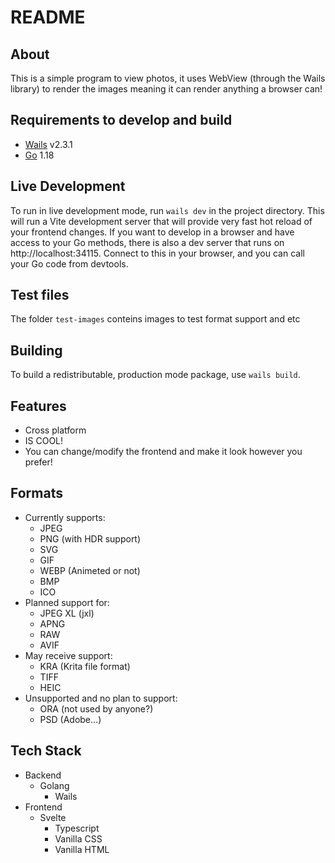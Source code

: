 # README

## About

This is a simple program to view photos, it uses WebView (through the Wails library) to render the images meaning it can render anything a browser can!
## Requirements to develop and build
- [Wails](https://github.com/wailsapp/wails) v2.3.1
- [Go](https://go.dev/) 1.18
## Live Development

To run in live development mode, run `wails dev` in the project directory. This will run a Vite development
server that will provide very fast hot reload of your frontend changes. If you want to develop in a browser
and have access to your Go methods, there is also a dev server that runs on http://localhost:34115. Connect
to this in your browser, and you can call your Go code from devtools.

## Test files
The folder `test-images` conteins images to test format support and etc

## Building

To build a redistributable, production mode package, use `wails build`.

## Features
- Cross platform
- IS COOL!
- You can change/modify the frontend and make it look however you prefer!

## Formats
- Currently supports:
    - JPEG
    - PNG (with HDR support)
    - SVG
    - GIF
    - WEBP (Animeted or not)
    - BMP
    - ICO
- Planned support for:
    - JPEG XL (jxl)
    - APNG
    - RAW
    - AVIF
- May receive support:
    - KRA (Krita file format)
    - TIFF
    - HEIC
- Unsupported and no plan to support:
    - ORA (not used by anyone?)
    - PSD (Adobe...)
## Tech Stack
- Backend
  - Golang
    - Wails
- Frontend
  - Svelte
    - Typescript
    - Vanilla CSS
    - Vanilla HTML
